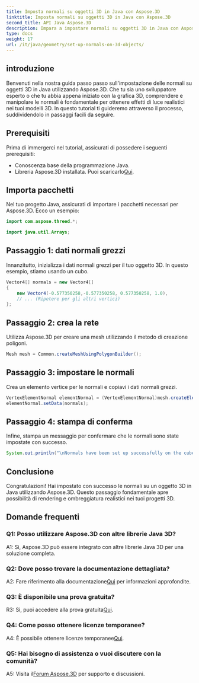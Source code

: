 ```yaml
---
title: Imposta normali su oggetti 3D in Java con Aspose.3D
linktitle: Imposta normali su oggetti 3D in Java con Aspose.3D
second_title: API Java Aspose.3D
description: Impara a impostare normali su oggetti 3D in Java con Aspose.3D. Migliora la tua grafica con questo tutorial completo.
type: docs
weight: 17
url: /it/java/geometry/set-up-normals-on-3d-objects/
---
```

## introduzione

Benvenuti nella nostra guida passo passo sull'impostazione delle normali su oggetti 3D in Java utilizzando Aspose.3D. Che tu sia uno sviluppatore esperto o che tu abbia appena iniziato con la grafica 3D, comprendere e manipolare le normali è fondamentale per ottenere effetti di luce realistici nei tuoi modelli 3D. In questo tutorial ti guideremo attraverso il processo, suddividendolo in passaggi facili da seguire.

## Prerequisiti

Prima di immergerci nel tutorial, assicurati di possedere i seguenti prerequisiti:

- Conoscenza base della programmazione Java.
-  Libreria Aspose.3D installata. Puoi scaricarlo[Qui](https://releases.aspose.com/3d/java/).

## Importa pacchetti

Nel tuo progetto Java, assicurati di importare i pacchetti necessari per Aspose.3D. Ecco un esempio:

```java
import com.aspose.threed.*;

import java.util.Arrays;
```

## Passaggio 1: dati normali grezzi

Innanzitutto, inizializza i dati normali grezzi per il tuo oggetto 3D. In questo esempio, stiamo usando un cubo.

```java
Vector4[] normals = new Vector4[]
{
    new Vector4(-0.577350258,-0.577350258, 0.577350258, 1.0),
    // ... (Ripetere per gli altri vertici)
};

```

## Passaggio 2: crea la rete

Utilizza Aspose.3D per creare una mesh utilizzando il metodo di creazione poligoni.

```java
Mesh mesh = Common.createMeshUsingPolygonBuilder();
```

## Passaggio 3: impostare le normali

Crea un elemento vertice per le normali e copiavi i dati normali grezzi.

```java
VertexElementNormal elementNormal = (VertexElementNormal)mesh.createElement(VertexElementType.NORMAL, MappingMode.CONTROL_POINT, ReferenceMode.DIRECT);
elementNormal.setData(normals);
```

## Passaggio 4: stampa di conferma

Infine, stampa un messaggio per confermare che le normali sono state impostate con successo.

```java
System.out.println("\nNormals have been set up successfully on the cube.");
```

## Conclusione

Congratulazioni! Hai impostato con successo le normali su un oggetto 3D in Java utilizzando Aspose.3D. Questo passaggio fondamentale apre possibilità di rendering e ombreggiatura realistici nei tuoi progetti 3D.

## Domande frequenti

### Q1: Posso utilizzare Aspose.3D con altre librerie Java 3D?

A1: Sì, Aspose.3D può essere integrato con altre librerie Java 3D per una soluzione completa.

### Q2: Dove posso trovare la documentazione dettagliata?

 A2: Fare riferimento alla documentazione[Qui](https://reference.aspose.com/3d/java/) per informazioni approfondite.

### Q3: È disponibile una prova gratuita?

 R3: Sì, puoi accedere alla prova gratuita[Qui](https://releases.aspose.com/).

### Q4: Come posso ottenere licenze temporanee?

 A4: È possibile ottenere licenze temporanee[Qui](https://purchase.aspose.com/temporary-license/).

### Q5: Hai bisogno di assistenza o vuoi discutere con la comunità?

 A5: Visita il[Forum Aspose.3D](https://forum.aspose.com/c/3d/18) per supporto e discussioni.